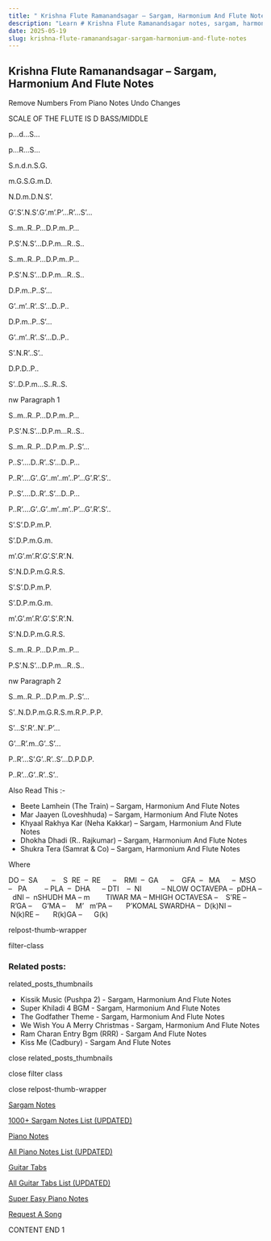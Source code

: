 ```yaml
---
title: " Krishna Flute Ramanandsagar – Sargam, Harmonium And Flute Notes"
description: "Learn # Krishna Flute Ramanandsagar notes, sargam, harmonium notations and flute notes. Easy step-by-step tutorial for beginners."
date: 2025-05-19
slug: krishna-flute-ramanandsagar-sargam-harmonium-and-flute-notes
---
```


## Krishna Flute Ramanandsagar – Sargam, Harmonium And Flute Notes

Remove Numbers From Piano Notes
Undo Changes

SCALE OF THE FLUTE IS D BASS/MIDDLE

p…d…S…

p…R…S…

S.n.d.n.S.G.

m.G.S.G.m.D.

N.D.m.D.N.S’.

G’.S’.N.S’.G’.m’.P’…R’…S’…

S..m..R..P…D.P.m..P…

P.S’.N.S’…D.P.m…R..S..

S..m..R..P…D.P.m..P…

P.S’.N.S’…D.P.m…R..S..

D.P.m..P..S’…

G’..m’..R’..S’…D..P..

D.P.m..P..S’…

G’..m’..R’..S’…D..P..

S’.N.R’..S’..

D.P.D..P..

S’..D.P.m…S..R..S.

nw Paragraph 1

S..m..R..P…D.P.m..P…

P.S’.N.S’…D.P.m…R..S..

S..m..R..P…D.P.m..P..S’…

P..S’….D..R’..S’…D..P…

P..R’….G’..G’..m’..m’..P’…G’.R’.S’..

P..S’….D..R’..S’…D..P…

P..R’….G’..G’..m’..m’..P’…G’.R’.S’..

S’.S’.D.P.m.P.

S’.D.P.m.G.m.

m’.G’.m’.R’.G’.S’.R’.N.

S’.N.D.P.m.G.R.S.

S’.S’.D.P.m.P.

S’.D.P.m.G.m.

m’.G’.m’.R’.G’.S’.R’.N.

S’.N.D.P.m.G.R.S.

S..m..R..P…D.P.m..P…

P.S’.N.S’…D.P.m…R..S..

nw Paragraph 2

S..m..R..P…D.P.m..P..S’…

S’..N.D.P.m.G.R.S.m.R.P..P.P.

S’…S’.R’..N’..P’…

G’…R’.m..G’..S’…

P..R’…S’.G’..R’..S’…D.P.D.P.

P..R’…G’..R’..S’..

Also Read This :-

- Beete Lamhein (The Train) – Sargam, Harmonium And Flute Notes
- Mar Jaayen (Loveshhuda) – Sargam, Harmonium And Flute Notes
- Khyaal Rakhya Kar (Neha Kakkar) – Sargam, Harmonium And Flute Notes
- Dhokha Dhadi (R.. Rajkumar) – Sargam, Harmonium And Flute Notes
- Shukra Tera (Samrat & Co) – Sargam, Harmonium And Flute Notes

Where

DO –  SA       –    S  RE  –  RE      –    RMI  –  GA      –    GFA  –   MA      –  MSO  –   PA         – PLA  –  DHA      – DTI    –  NI          – NLOW OCTAVEPA –  pDHA –  dNI –  nSHUDH MA – m        TIWAR MA – MHIGH OCTAVESA –    S’RE –     R’GA –     G’MA –     M’   m’PA –       P’KOMAL SWARDHA –  D(k)NI –       N(k)RE –       R(k)GA –      G(k)

relpost-thumb-wrapper

filter-class

### Related posts:

related_posts_thumbnails

- Kissik Music (Pushpa 2) - Sargam, Harmonium And Flute Notes
- Super Khiladi 4 BGM - Sargam, Harmonium And Flute Notes
- The Godfather Theme - Sargam, Harmonium And Flute Notes
- We Wish You A Merry Christmas - Sargam, Harmonium And Flute Notes
- Ram Charan Entry Bgm (RRR) - Sargam And Flute Notes
- Kiss Me (Cadbury) - Sargam And Flute Notes

close related_posts_thumbnails

close filter class

close relpost-thumb-wrapper

[Sargam Notes](/sargam-notes.html)

[1000+ Sargam Notes List (UPDATED)](/all-songs-list-sargam-notes.html)

[Piano Notes](/piano-notes.html)

[All Piano Notes List (UPDATED)](/all-songs-list-piano-notes.html)

[Guitar Tabs](/guitar-tabs.html)

[All Guitar Tabs List (UPDATED)](/all-songs-list-guitar-tabs.html)

[Super Easy Piano Notes](https://studywall.in/)

[Request A Song](/request-a-song.html)

CONTENT END 1
